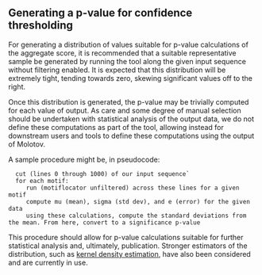 ## Generating a p-value for confidence thresholding ##

For generating a distribution of values suitable for p-value calculations of the aggregate score, it is recommended that a suitable representative sample be generated by running the tool along the given input sequence without filtering enabled. It is expected that this distribution will be extremely tight, tending towards zero, skewing significant values off to the right.

Once this distribution is generated, the p-value may be trivially computed for each value of output. As care and some degree of manual selection should be undertaken with statistical analysis of the output data, we do not define these computations as part of the tool, allowing instead for downstream users and tools to define these computations using the output of Molotov.

A sample procedure might be, in pseudocode:
```
  cut (lines 0 through 1000) of our input sequence`
  for each motif:
     run (motiflocator unfiltered) across these lines for a given motif
     compute mu (mean), sigma (std dev), and e (error) for the given data
     using these calculations, compute the standard deviations from the mean. From here, convert to a significance p-value
```


This procedure should allow for p-value calculations suitable for further statistical analysis and, ultimately, publication. Stronger estimators of the distribution, such as [kernel density estimation](http://en.wikipedia.org/wiki/Kernel_density_estimation), have also been considered and are currently in use.